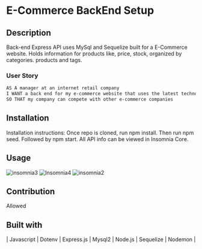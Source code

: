 # E-Commerce BackEnd Setup

## Description

Back-end Express API uses MySql and Sequelize built for a E-Commerce website. Holds information for products like, price, stock, organized by categories. products and tags.

### User Story

  ```md
  AS A manager at an internet retail company
  I WANT a back end for my e-commerce website that uses the latest technologies
  SO THAT my company can compete with other e-commerce companies
  ```
  
## Installation

  Installation instructions: Once repo is cloned, run npm install. Then run npm seed. Followed by npm start. All API info can be viewed in Insomnia Core.

## Usage

![insomnia3](https://user-images.githubusercontent.com/30086519/113493766-d97c4900-948e-11eb-848d-91ef760eca79.png)
![Insomnia4](https://user-images.githubusercontent.com/30086519/113493860-ca49cb00-948f-11eb-9bfe-083ad3edec4b.png)
![insomnia2](https://user-images.githubusercontent.com/30086519/113493763-d8e3b280-948e-11eb-8a1a-043f6d1a4547.png)

## Contribution

  Allowed
  
## Built with

  | Javascript | Dotenv | Express.js | Mysql2 | Node.js  | Sequelize | Nodemon |
